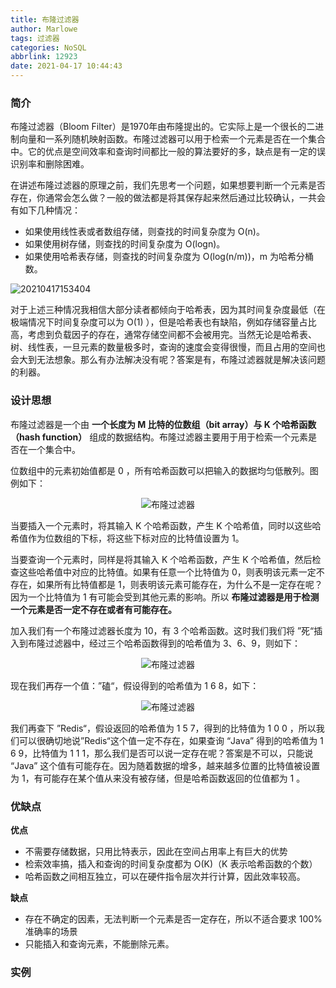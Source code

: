```yaml
---
title: 布隆过滤器
author: Marlowe
tags: 过滤器
categories: NoSQL
abbrlink: 12923
date: 2021-04-17 10:44:43
---
```


<!--more-->

### 简介
布隆过滤器（Bloom Filter）是1970年由布隆提出的。它实际上是一个很长的二进制向量和一系列随机映射函数。布隆过滤器可以用于检索一个元素是否在一个集合中。它的优点是空间效率和查询时间都比一般的算法要好的多，缺点是有一定的误识别率和删除困难。


在讲述布隆过滤器的原理之前，我们先思考一个问题，如果想要判断一个元素是否存在，你通常会怎么做？一般的做法都是将其保存起来然后通过比较确认，一共会有如下几种情况：

* 如果使用线性表或者数组存储，则查找的时间复杂度为 O(n)。
* 如果使用树存储，则查找的时间复杂度为 O(logn)。
* 如果使用哈希表存储，则查找的时间复杂度为 O(log(n/m))，m 为哈希分桶数。

![20210417153404](http://marlowe.oss-cn-beijing.aliyuncs.com/img/20210417153404.png)

对于上述三种情况我相信大部分读者都倾向于哈希表，因为其时间复杂度最低（在极端情况下时间复杂度可以为 O(1) ），但是哈希表也有缺陷，例如存储容量占比高，考虑到负载因子的存在，通常存储空间都不会被用完。当然无论是哈希表、树、线性表，一旦元素的数量极多时，查询的速度会变得很慢，而且占用的空间也会大到无法想象。那么有办法解决没有呢？答案是有，布隆过滤器就是解决该问题的利器。


### 设计思想
布隆过滤器是一个由 **一个长度为 M 比特的位数组（bit array）与 K 个哈希函数（hash function）** 组成的数据结构。布隆过滤器主要用于用于检索一个元素是否在一个集合中。

位数组中的元素初始值都是 0 ，所有哈希函数可以把输入的数据均匀低散列。图例如下：


<center>

![布隆过滤器](http://cmsblogs.com/wp-content/resources/image.cmsblogs/sike-java/sike-redis/redis-202002181002.png)
</center>

当要插入一个元素时，将其输入 K 个哈希函数，产生 K 个哈希值，同时以这些哈希值作为位数组的下标，将这些下标对应的比特值设置为 1。

当要查询一个元素时，同样是将其输入 K 个哈希函数，产生 K 个哈希值，然后检查这些哈希值中对应的比特值。如果有任意一个比特值为 0，则表明该元素一定不存在，如果所有比特值都是 1，则表明该元素可能存在，为什么不是一定存在呢？因为一个比特值为 1 有可能会受到其他元素的影响。所以 **布隆过滤器是用于检测一个元素是否一定不存在或者有可能存在。**

加入我们有一个布隆过滤器长度为 10，有 3 个哈希函数。这时我们我们将 ”死“插入到布隆过滤器中，经过三个哈希函数得到的哈希值为 3、6、9，则如下：

<center>

![布隆过滤器](http://cmsblogs.com/wp-content/resources/image.cmsblogs/sike-java/sike-redis/redis-202002181003.png)
</center>

现在我们再存一个值：”磕“，假设得到的哈希值为 1 6 8，如下：

<center>

![布隆过滤器](http://cmsblogs.com/wp-content/resources/image.cmsblogs/sike-java/sike-redis/redis-202002181004.png)
</center>
我们再查下 ”Redis“，假设返回的哈希值为 1 5 7，得到的比特值为 1 0 0 ，所以我们可以很确切地说”Redis“这个值一定不存在，如果查询 “Java” 得到的哈希值为 1 6 9，比特值为 1 1 1，那么我们是否可以说一定存在呢？答案是不可以，只能说 “Java” 这个值有可能存在。因为随着数据的增多，越来越多位置的比特值被设置为 1，有可能存在某个值从来没有被存储，但是哈希函数返回的位值都为 1 。

### 优缺点

**优点**
* 不需要存储数据，只用比特表示，因此在空间占用率上有巨大的优势
* 检索效率搞，插入和查询的时间复杂度都为 O(K)（K 表示哈希函数的个数）
* 哈希函数之间相互独立，可以在硬件指令层次并行计算，因此效率较高。

**缺点**
* 存在不确定的因素，无法判断一个元素是否一定存在，所以不适合要求 100% 准确率的场景
* 只能插入和查询元素，不能删除元素。
### 实例
